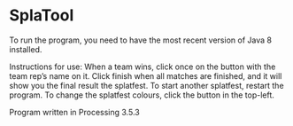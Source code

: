 # SplaTool

To run the program, you need to have the most recent version of Java 8 installed.

Instructions for use:
When a team wins, click once on the button with the team rep’s name on it. Click finish when all matches are finished, and it will show you the final result the splatfest.
To start another splatfest, restart the program.
To change the splatfest colours, click the button in the top-left.


Program written in Processing 3.5.3
